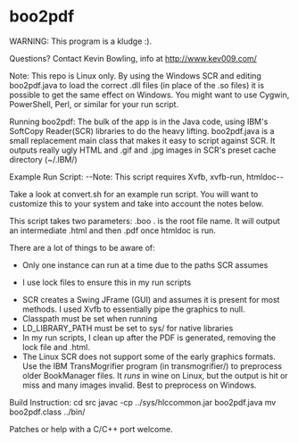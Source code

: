 boo2pdf
=======

WARNING: This program is a kludge :).

Questions?
Contact Kevin Bowling, info at http://www.kev009.com/

Note: 
This repo is Linux only.  By using the Windows SCR and editing 
boo2pdf.java to load the correct .dll files (in place of the .so files) 
it is possible to get the same effect on Windows.  You might want to use 
Cygwin, PowerShell, Perl, or similar for your run script.

Running boo2pdf:
The bulk of the app is in the Java code, using IBM's SoftCopy 
Reader(SCR) libraries to do the heavy lifting.  boo2pdf.java
is a small replacement main class that makes it easy to script against 
SCR.  It outputs really ugly HTML and .gif and .jpg images in SCR's 
preset cache directory (~/.IBM/)

Example Run Script:
--Note: This script requires Xvfb, xvfb-run, htmldoc--

Take a look at convert.sh for an example run script.  You will want to 
customize this to your system and take into account the notes below.
  
This script takes two parameters: <name>.boo <name>. <name> is the root
file name.  It will output an intermediate <name>.html and then <name>.pdf 
once htmldoc is run.  

There are a lot of things to be aware of:
* Only one instance can run at a time due to the paths SCR assumes
 - I use lock files to ensure this in my run scripts
* SCR creates a Swing JFrame (GUI) and assumes it is present for most 
  methods.  I used Xvfb to essentially pipe the graphics to null.
* Classpath must be set when running
* LD_LIBRARY_PATH must be set to sys/ for native libraries
* In my run scripts, I clean up after the PDF is generated, removing the 
  lock file and .html.
* The Linux SCR does not support some of the early graphics formats.  
  Use the IBM TransMogrifier program (in transmogrifier/) to preprocess 
  older BookManager files.  It *runs* in wine on Linux, but the output 
  is hit or miss and many images invalid.  Best to preprocess on Windows.

Build Instruction:
cd src
javac -cp ../sys/hlccommon.jar boo2pdf.java
mv boo2pdf.class ../bin/

Patches or help with a C/C++ port welcome.
